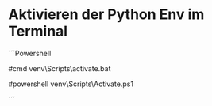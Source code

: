 # Aktivieren der Python Env im Terminal

´´´Powershell

#cmd
venv\Scripts\activate.bat

#powershell
venv\Scripts\Activate.ps1

´´´